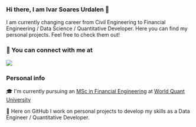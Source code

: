 ### Hi there, I am Ivar Soares Urdalen 👋
I am currently changing career from Civil Engineering to Financial Engineering / Data Science / Quantitative Developer.
Here you can find my personal projects. Feel free to check them out!

### 💬 You can connect with me at  
[![](https://img.shields.io/badge/linkedin-%230077B5.svg?&style=for-the-badge&logo=linkedin&logoColor=white)](https://www.linkedin.com/in/ivarurdalen)

### Personal info

🎓 I'm currently pursuing an [MSc in Financial Engineering](https://www.wqu.edu/programs/mscfe/) at [World Quant University](https://www.wqu.edu/)

🚀 Here on GitHub I work on personal projects to develop my skills as a Data Engineer / Quantitative Developer.

<!--
**ivarurdalen/ivarurdalen** is a ✨ _special_ ✨ repository because its `README.md` (this file) appears on your GitHub profile.

Here are some ideas to get you started:

- 🔭 I’m currently working on ...
- 🌱 I’m currently learning ...
- 👯 I’m looking to collaborate on ...
- 🤔 I’m looking for help with ...
- 💬 Ask me about ...
- 📫 How to reach me: ...
- 😄 Pronouns: ...
- ⚡ Fun fact: ...
-->
